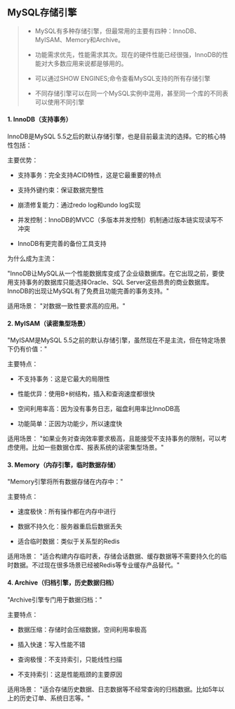 ## MySQL存储引擎

> * MySQL有多种存储引擎，但最常用的主要有四种：InnoDB、MyISAM、Memory和Archive。
>
> * 功能需求优先，性能需求其次。现在的硬件性能已经很强，InnoDB的性能对大多数应用来说都是够用的。
>
> * 可以通过SHOW ENGINES;命令查看MySQL支持的所有存储引擎
> * 不同存储引擎可以在同一个MySQL实例中混用，甚至同一个库的不同表可以使用不同引擎

#### 1. InnoDB（支持事务）

InnoDB是MySQL 5.5之后的默认存储引擎，也是目前最主流的选择。它的核心特性包括：

主要优势：

- 支持事务：完全支持ACID特性，这是它最重要的特点

- 支持外键约束：保证数据完整性

- 崩溃修复能力：通过redo log和undo log实现

- 并发控制：InnoDB的MVCC（多版本并发控制）机制通过版本链实现读写不冲突
- InnoDB有更完善的备份工具支持

为什么成为主流：

"InnoDB让MySQL从一个性能数据库变成了企业级数据库。在它出现之前，要使用支持事务的数据库只能选择Oracle、SQL Server这些昂贵的商业数据库。InnoDB的出现让MySQL有了免费且功能完善的事务支持。"

适用场景： "对数据一致性要求高的应用。"

#### 2. MyISAM（读密集型场景）

"MyISAM是MySQL 5.5之前的默认存储引擎，虽然现在不是主流，但在特定场景下仍有价值："

主要特点：

- 不支持事务：这是它最大的局限性

- 性能优异：使用B+树结构，插入和查询速度都很快

- 空间利用率高：因为没有事务日志，磁盘利用率比InnoDB高

- 功能简单：正因为功能少，所以速度快

适用场景： "如果业务对查询效率要求极高，且能接受不支持事务的限制，可以考虑使用。比如一些数据仓库、报表系统的读密集型场景。"

#### 3. Memory（内存引擎，临时数据存储）

"Memory引擎将所有数据存储在内存中："

主要特点：

- 速度极快：所有操作都在内存中进行

- 数据不持久化：服务器重启后数据丢失

- 适合临时数据：类似于关系型的Redis

适用场景： "适合构建内存临时表，存储会话数据、缓存数据等不需要持久化的临时数据。不过现在很多场景已经被Redis等专业缓存产品替代。"

#### 4. Archive（归档引擎，历史数据归档）

"Archive引擎专门用于数据归档："

主要特点：

- 数据压缩：存储时会压缩数据，空间利用率极高

- 插入快速：写入性能不错

- 查询极慢：不支持索引，只能线性扫描

- 不支持索引：这是性能瓶颈的主要原因

适用场景： "适合存储历史数据、日志数据等不经常查询的归档数据。比如5年以上的历史订单、系统日志等。"